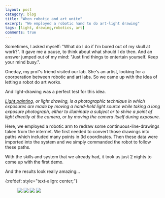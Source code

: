 ```yaml
---
layout: post
category: blog
title: "When robotic and art unite"
excerpt: "We employed a robotic hand to do art-light drawing"
tags: [light, drawing,robotics, art]
comments: true
---
```


Sometimes, I asked myself: "What do I do if I’m bored out of my skull at work?". It gave me a pause, to think about what should I do then. And an answer jumped out of my mind: "Just find things to entertain yourself. Keep your mind busy.".

Oneday, my prof's friend visited our lab. She's an artist, looking for a coorperation between robotic and art labs. So we came up with the idea of letting a robot do art works.

And light-drawing was a perfect test for this idea. 

*[Light painting](https://en.wikipedia.org/wiki/Light_painting), or light drawing, is a photographic technique in which exposures are made by moving a hand-held light source while taking a long exposure photograph, either to illuminate a subject or to shine a point of light directly at the camera, or by moving the camera itself during exposure.*

Here, we employed a robotic arm to redraw some continuous-line-drawings taken from the internet. We first needed to convert those drawings into paths which included many points in 3d coordinates. Then these data were imported into the system and we simply commanded the robot to follow these paths.

With the skills and system that we already had, it took us just 2 nights to come up with the first demo.

And the results look really amazing...

{:refdef: style="text-align: center;"}
<figure>
  <img src="{{ site.url }}/images/face_drawing.jpeg">
	<img src="{{ site.url }}/images/dancer_drawing.jpeg">
	<img src="{{ site.url }}/images/text_drawing.jpeg">
	<img src="{{ site.url }}/images/bunny_drawing.jpeg">
  <figcaption></figcaption>
